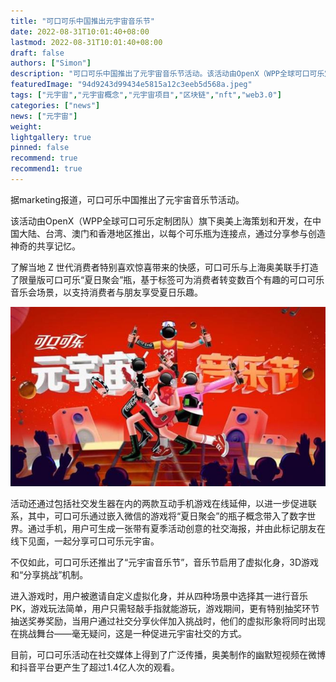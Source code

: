 ```yaml
---
title: "可口可乐中国推出元宇宙音乐节"
date: 2022-08-31T10:01:40+08:00
lastmod: 2022-08-31T10:01:40+08:00
draft: false
authors: ["Simon"]
description: "可口可乐中国推出了元宇宙音乐节活动。该活动由OpenX（WPP全球可口可乐定制团队）旗下奥美上海策划和开发，在中国大陆、台湾、澳门和香港地区推出，以每个可乐瓶为连接点，通过分享参与创造神奇的共享记忆。"
featuredImage: "94d9243d99434e5815a12c3eeb5d568a.jpeg"
tags: ["元宇宙","元宇宙概念","元宇宙项目","区块链","nft","web3.0"]
categories: ["news"]
news: ["元宇宙"]
weight: 
lightgallery: true
pinned: false
recommend: true
recommend1: true
---
```


据marketing报道，可口可乐中国推出了元宇宙音乐节活动。

该活动由OpenX（WPP全球可口可乐定制团队）旗下奥美上海策划和开发，在中国大陆、台湾、澳门和香港地区推出，以每个可乐瓶为连接点，通过分享参与创造神奇的共享记忆。

了解当地 Z 世代消费者特别喜欢惊喜带来的快感，可口可乐与上海奥美联手打造了限量版可口可乐“夏日聚会”瓶，基于标签可为消费者转变数百个有趣的可口可乐音乐会场景，以支持消费者与朋友享受夏日乐趣。

![配图](2635712300.jpg)

活动还通过包括社交发生器在内的两款互动手机游戏在线延伸，以进一步促进联系，其中，可口可乐通过嵌入微信的游戏将“夏日聚会”的瓶子概念带入了数字世界。通过手机，用户可生成一张带有夏季活动创意的社交海报，并由此标记朋友在线下见面，一起分享可口可乐元宇宙。

不仅如此，可口可乐还推出了“元宇宙音乐节”，音乐节启用了虚拟化身，3D游戏和“分享挑战”机制。

进入游戏时，用户被邀请自定义虚拟化身，并从四种场景中选择其一进行音乐PK，游戏玩法简单，用户只需轻敲手指就能游玩，游戏期间，更有特别抽奖环节抽送奖券奖励，当用户通过社交分享伙伴加入挑战时，他们的虚拟形象将同时出现在挑战舞台——毫无疑问，这是一种促进元宇宙社交的方式。

目前，可口可乐活动在社交媒体上得到了广泛传播，奥美制作的幽默短视频在微博和抖音平台更产生了超过1.4亿人次的观看。